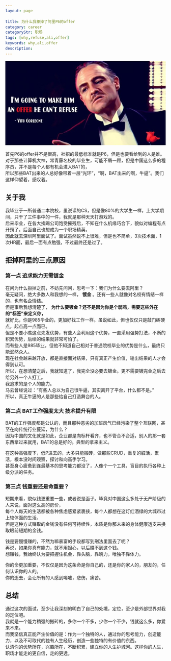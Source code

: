 ```yaml
---
layout: page

title: 为什么我拒掉了阿里P6的offer
category: career
categoryStr: 职场 
tags: [why,refuse,ali,offer]
keywords: why,ali,offer
description: 
---
```


<img src="/img/life/2018-04-12-Why-I-Refuse-Ali-T6-Offer.jpg" class="post-img" alt="2018-04-12-Why-I-Refuse-Ali-T6-Offer">

首先P6的offer并不是很高，社招的最低标准就是P6，但是也要看给到的人是谁。   
对于那些计算机大神，常青藤名校的毕业生，可能不屑一顾，但是中国这么多的程序员，并不是每个人都有机会进入BAT的，  
所以那些BAT出来的人总好像带着一层“光环”，“啊，BAT出来的啊，牛逼”。我们这样仰望着，感叹着。  

## 关于我<a id="sec-1-1" name="sec-1-1"></a>

我毕业于一所普通二本院校，虽说读的CS，但是像80%的大学生一样，上大学期间，只干了三件事中的一件，我就是那种天天打游戏的。  
后来毕业，在各大挨踢公司饱受摧残后，不知在什么机缘巧合下，貌似对编程有点开窍了。后面自己也想成为一个职场精英，  
因此就去深圳阿里面试了。面试虽然说不上很难，但是也不简单，3次技术面，1次HR面，最后一面有点勉强，不过最终还是过了。  

## 拒掉阿里的三点原因<a id="sec-1-2" name="sec-1-2"></a>

### 第一点 追求能力无需镀金<a id="sec-1-2-1" name="sec-1-2-1"></a>

在问为什么拒掉之前，不妨先问问，思考一下：我们为什么要去阿里？  
毫无疑问，绝大多数人和我想的一样， **镀金** 。还有一些人就像对名校有情结一样的，也有名企情结。  
但是事后我想清楚了， **为什么要镀金？还不是因为你是个弱鸡，需要这些外在的“标签”来定义你，**  
就好比，你是985毕业的，更加好找工作一样。虽说如此，但也仅仅只是敲门砖硬点，起点高一点而已。  
但是不要小瞧这点先发优势，有些人会利用这个优势，一直采用强势打法，不断的积累优势，后续的结果就非常可怕了。  
而有些人是985毕业，但他不知道自己相对于普通院校毕业的优势是什么，最终只能泯然众人。  
现在社会越来越开放，都是直接面对结果，只有真正产生价值，输出结果的人才会得到认可。  
所以，在想清楚之后，我就知道了，我完全没必要去镀金。更不需要镀完金之后去给另外一个人打工。  
我追求的是个人的能力。  
马云曾经说过：“有些人总以为自己很牛逼，其实离开了平台，什么都不是。”  
所以，真正牛逼的人是那些给自己打造舞台的人。  

### 第二点 BAT工作强度太大 技术提升有限<a id="sec-1-2-2" name="sec-1-2-2"></a>
 
BAT的工作强度都是公认的，而且那种恶劣的加班风气已经污染了整个互联网，甚至在向传统行业蔓延，为什么？  
因为中国的文化就是如此，企业都是向标杆看齐，也不管合不合适，别人的那一套东西拿过来就用，BAT的总是好的。典型的拿来主义。  

在这种高强度下，低P进去的，大多只能搬砖，做那些CRUD，重复的脏活，累活，根本没时间观察，探讨和向高手学习。  
甚至身心疲惫到连最基本的思考能力都没了，人像个一个工具，盲目的执行各种上级分派的任务。  

### 第三点 钱重要还是命重要？<a id="sec-1-2-3" name="sec-1-2-3"></a>

短期来看，貌似钱更重要一些，或者说是面子。毕竟对中国这么多处于无产阶级的人来说，面对这么高的房价，  
每个人每天的生活都被各种焦虑感紧紧裹挟，每个人都想在这灯红酒绿的大城市过上较体面的生活。  
但是这种方式赚取的金钱没有任何可持续性，本质是你那未来的身体健康透支来换取眼前短期的金钱。  

钱是要慢慢赚的，不然为嘛暴富的手段都写到刑法里面去了呢？  
再说，如果你真有能力，就不用担心，以后赚不到这个钱。  
想赚钱，我始终认为要把握住机会，靠头脑，靠魄力，唯独不靠体力。  

你的命更加重要，不仅仅是因为这条命是你自己的，还是你的家人的，朋友的，任何认识你的人的。  
你的逝去，会让所有的人感到唏嘘，悲伤，痛苦。  

## 总结<a id="sec-1-3" name="sec-1-3"></a>

通过这次的面试，至少让我深刻的明白了自己的处境，定位，至少是外部世界对我的定位吧。  
我就是一个能力稍强的搬砖的，多你一个不多，少你一个不少，钱就这么多，你爱来不来。  
而我坚信真正能产生价值的是：作为一个独特的人，通过你的思考能力，创造能力，以及不可取代的独有人生经历，创造一些独特的有价值的东西。  
认清你的优势所在，兴趣所在，不断积累，建立你的人生护城河。这样你的人生，职场才能走的更自信，走的更远。  
